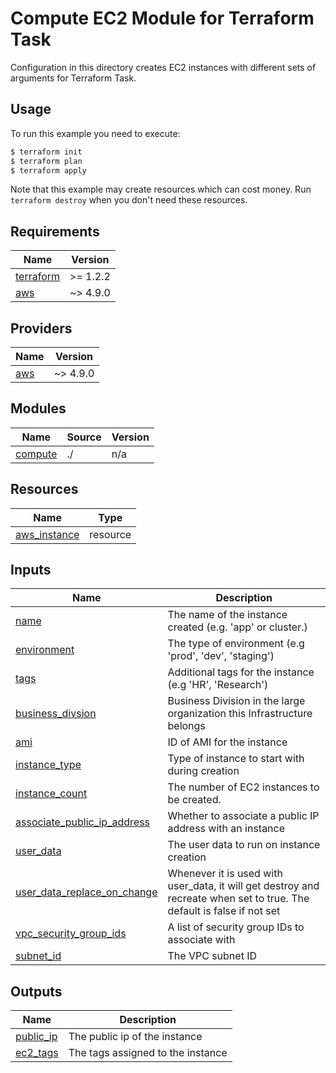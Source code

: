 # Compute EC2 Module for Terraform Task

Configuration in this directory creates EC2 instances with different sets of arguments for Terraform Task.

## Usage



To run this example you need to execute:

```bash
$ terraform init
$ terraform plan
$ terraform apply
```

Note that this example may create resources which can cost money. Run `terraform destroy` when you don't need these resources.

<!-- BEGINNING OF PRE-COMMIT-TERRAFORM DOCS HOOK -->
## Requirements

| Name | Version |
|------|---------|
| <a name="requirement_terraform"></a> [terraform](#requirement\_terraform) | >= 1.2.2 |
| <a name="requirement_aws"></a> [aws](#requirement\_aws) | ~> 4.9.0 |

## Providers

| Name | Version |
|------|---------|
| <a name="provider_aws"></a> [aws](#provider\_aws) | ~> 4.9.0 |

## Modules

| Name | Source | Version |
|------|--------|---------|
| <a name="compute"></a> [compute](#module\_ec2\_instance) | ./ | n/a |


## Resources

| Name | Type |
|------|------|
| <a name="aws_instance"></a> [aws_instance](#resource\_ec2\_aws_instance)| resource |


## Inputs

| Name | Description |
|------|------|
| <a name="input_name"></a> [name](#input\_name)| The name of the instance created (e.g. 'app' or cluster.) |
| <a name="input_environment"></a> [environment](#input\_name)| The type of environment (e.g 'prod', 'dev', 'staging') |
| <a name="input_tags"></a> [tags](#input\_name)| Additional tags for the instance (e.g 'HR', 'Research') |
| <a name="input_business_divsion"></a> [business_divsion](#input\_name)| Business Division in the large organization this Infrastructure belongs |
| <a name="input_ami"></a> [ami](#input\_name)| ID of AMI for the instance |
| <a name="input_instance_type"></a> [instance_type](#input\_name)| Type of instance to start with during creation |
| <a name="input_instance_count"></a> [instance_count](#input\_name)| The number of EC2 instances to be created. |
| <a name="input_associate_public_ip_address"></a> [associate_public_ip_address](#input\_name)| Whether to associate a public IP address with an instance |
| <a name="input_user_data"></a> [user_data](#input\_name)| The user data to run on instance creation |
| <a name="input_user_data_replace_on_change"></a> [user_data_replace_on_change](#input\_name)| Whenever it is used with user_data, it will get destroy and recreate when set to true. The default is false if not set |
| <a name="input_vpc_security_group_ids"></a> [vpc_security_group_ids](#input\_name)| A list of security group IDs to associate with |
| <a name="input_subnet_id"></a> [subnet\_id](#input\_name)| The VPC subnet ID |

## Outputs

| Name | Description |
|------|-------------|
| <a name="output_public_ip"></a> [public\_ip](#output\_public\_ip) | The public ip of the instance |
| <a name="output_ec2_tags"></a> [ec2\_tags](#output\_ec2\_tags) | The tags assigned to the instance |
<!-- END OF PRE-COMMIT-TERRAFORM DOCS HOOK -->